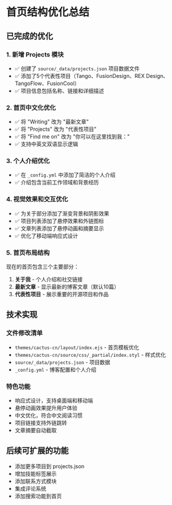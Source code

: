 # 首页结构优化总结

## 已完成的优化

### 1. 新增 Projects 模块
- ✅ 创建了 `source/_data/projects.json` 项目数据文件
- ✅ 添加了5个代表性项目（Tango、FusionDesign、REX Design、TangoFlow、FusionCool）
- ✅ 项目信息包括名称、链接和详细描述

### 2. 首页中文化优化
- ✅ 将 "Writing" 改为 "最新文章"
- ✅ 将 "Projects" 改为 "代表性项目"
- ✅ 将 "Find me on" 改为 "你可以在这里找到我："
- ✅ 支持中英文双语显示逻辑

### 3. 个人介绍优化
- ✅ 在 `_config.yml` 中添加了简洁的个人介绍
- ✅ 介绍包含当前工作领域和背景经历

### 4. 视觉效果和交互优化
- ✅ 为关于部分添加了渐变背景和阴影效果
- ✅ 项目列表添加了悬停效果和外链图标
- ✅ 文章列表添加了悬停动画和摘要显示
- ✅ 优化了移动端响应式设计

### 5. 首页布局结构
现在的首页包含三个主要部分：
1. **关于我** - 个人介绍和社交链接
2. **最新文章** - 显示最新的博客文章（默认10篇）
3. **代表性项目** - 展示重要的开源项目和作品

## 技术实现

### 文件修改清单
- `themes/cactus-cn/layout/index.ejs` - 首页模板优化
- `themes/cactus-cn/source/css/_partial/index.styl` - 样式优化
- `source/_data/projects.json` - 项目数据
- `_config.yml` - 博客配置和个人介绍

### 特色功能
- 响应式设计，支持桌面端和移动端
- 悬停动画效果提升用户体验
- 中文优化，符合中文阅读习惯
- 项目链接支持外链跳转
- 文章摘要自动截取

## 后续可扩展的功能
- 添加更多项目到 projects.json
- 增加技能标签展示
- 添加联系方式模块
- 集成评论系统
- 添加搜索功能到首页
